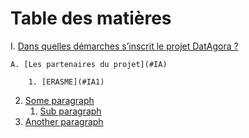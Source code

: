 # Table des matières


I. [Dans quelles démarches s’inscrit le projet DatAgora ?](#I)

    A. [Les partenaires du projet](#IA)
    
        1. [ERASME](#IA1)
        
2. [Some paragraph](#paragraph1)
    1. [Sub paragraph](#subparagraph1)
3. [Another paragraph](#paragraph2)
